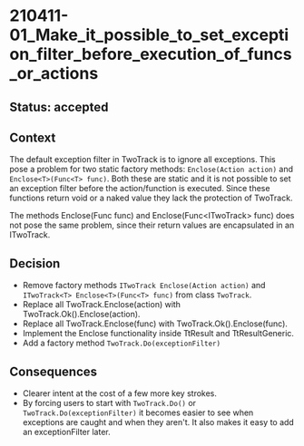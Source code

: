 # 210411-01_Make_it_possible_to_set_exception_filter_before_execution_of_funcs_or_actions

## Status: accepted
[//]: # (proposed, accepted, rejected, deprecated, superseded)

## Context
The default exception filter in TwoTrack is to ignore all exceptions. This pose a problem for two static factory methods:
`Enclose(Action action)` and `Enclose<T>(Func<T> func)`. Both these are static and it is not possible to 
set an exception filter before the action/function is executed. Since these functions return void or a naked value they 
lack the protection of TwoTrack.

The methods Enclose(Func<ITwoTrack> func) and Enclose<T>(Func<ITwoTrack<T>> func) does not pose the same problem, since their 
return values are encapsulated in an ITwoTrack.

## Decision
- Remove factory methods `ITwoTrack Enclose(Action action)` and `ITwoTrack<T> Enclose<T>(Func<T> func)` from class `TwoTrack`.
- Replace all TwoTrack.Enclose(action) with TwoTrack.Ok().Enclose(action).
- Replace all TwoTrack.Enclose(func) with TwoTrack.Ok().Enclose(func).
- Implement the Enclose functionality inside TtResult and TtResultGeneric.
- Add a factory method `TwoTrack.Do(exceptionFilter)`

## Consequences 
- Clearer intent at the cost of a few more key strokes.
- By forcing users to start with `TwoTrack.Do()` or `TwoTrack.Do(exceptionFilter)` it becomes easier to see when exceptions 
are caught and when they aren't. It also makes it easy to add an exceptionFilter later.
